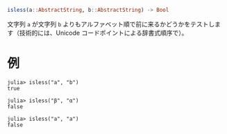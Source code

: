```julia
isless(a::AbstractString, b::AbstractString) -> Bool
```

文字列 `a` が文字列 `b` よりもアルファベット順で前に来るかどうかをテストします（技術的には、Unicode コードポイントによる辞書式順序で）。

# 例

```jldoctest
julia> isless("a", "b")
true

julia> isless("β", "α")
false

julia> isless("a", "a")
false
```
